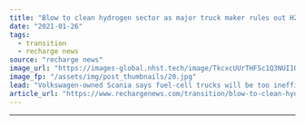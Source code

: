 ```yaml
---
title: "Blow to clean hydrogen sector as major truck maker rules out H2 for long-distance transport"
date: "2021-01-26"
tags: 
  - transition
  - recharge news
source: "recharge news"
image_url: "https://images-global.nhst.tech/image/TkcxcUUrTHFSc1Q3NUI1QjdEZE9Qd2oxSlhxMFMxcDdrdVUvMGxzVjd6RT0=/nhst/binary/8cfed1d0bf21a4b09dd97f3469329fb3"
image_fp: "/assets/img/post_thumbnails/20.jpg"
lead: "Volkswagen-owned Scania says fuel-cell trucks will be too inefficient and expensive compared to battery-powered vehicles"
article_url: "https://www.rechargenews.com/transition/blow-to-clean-hydrogen-sector-as-major-truck-maker-rules-out-h2-for-long-distance-transport/2-1-951345"
---
```


---
